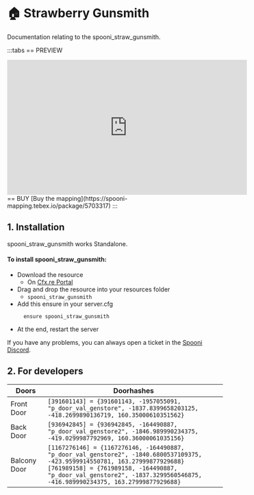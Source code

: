 # 🏠 Strawberry Gunsmith
Documentation relating to the spooni_straw_gunsmith.

:::tabs
== PREVIEW
<iframe width="560" height="315" src="https://dunb17ur4ymx4.cloudfront.net/packages/images/7f2ac106c812e31f2ebcad3aa92b939c8d0144ab.png" frameborder="0" allow="accelerometer; autoplay; clipboard-write; encrypted-media; gyroscope; picture-in-picture; web-share" referrerpolicy="strict-origin-when-cross-origin" allowfullscreen></iframe>
== BUY
[Buy the mapping](https://spooni-mapping.tebex.io/package/5703317)
:::

## 1. Installation
spooni_straw_gunsmith works Standalone.  

#### To install spooni_straw_gunsmith:
- Download the resource
  - On [Cfx.re Portal](https://portal.cfx.re/)
- Drag and drop the resource into your resources folder
  - `spooni_straw_gunsmith`
- Add this ensure in your server.cfg
  ```
    ensure spooni_straw_gunsmith
  ```
- At the end, restart the server

If you have any problems, you can always open a ticket in the [Spooni Discord](https://discord.gg/spooni).

## 2. For developers
| Doors                     | Doorhashes
|---------------------------|----------------------------------------------------------------------------------|
| Front Door                | `[391601143] = {391601143, -1957055091, "p_door_val_genstore", -1837.8399658203125, -418.2699890136719, 160.35000610351562}`
| Back Door                 | `[936942845] = {936942845, -164490887, "p_door_val_genstore2", -1846.989990234375, -419.0299987792969, 160.36000061035156}`
| Balcony Door              | `[1167276146] = {1167276146, -164490887, "p_door_val_genstore2", -1840.6800537109375, -423.9599914550781, 163.27999877929688}` <br> `[761989158] = {761989158, -164490887, "p_door_val_genstore2", -1837.3299560546875, -416.989990234375, 163.27999877929688}`
